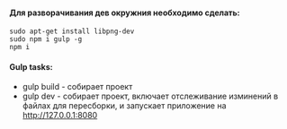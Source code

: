 #### Для разворачивания дев окружния необходимо сделать:
```
sudo apt-get install libpng-dev
sudo npm i gulp -g
npm i
```
#### Gulp tasks:
* gulp build - собирает проект
* gulp dev - собирает проект, включает отслеживание изминений в файлах для пересборки, и запускает приложение на http://127.0.0.1:8080
